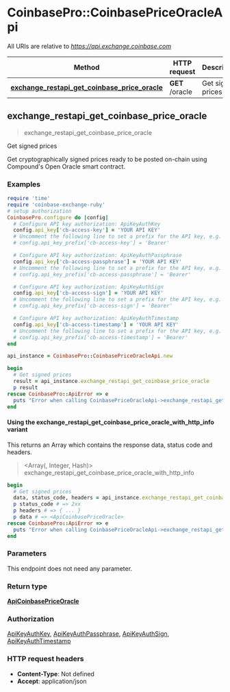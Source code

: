 # CoinbasePro::CoinbasePriceOracleApi

All URIs are relative to *https://api.exchange.coinbase.com*

| Method | HTTP request | Description |
| ------ | ------------ | ----------- |
| [**exchange_restapi_get_coinbase_price_oracle**](CoinbasePriceOracleApi.md#exchange_restapi_get_coinbase_price_oracle) | **GET** /oracle | Get signed prices |


## exchange_restapi_get_coinbase_price_oracle

> <ApiCoinbasePriceOracle> exchange_restapi_get_coinbase_price_oracle

Get signed prices

Get cryptographically signed prices ready to be posted on-chain using Compound's Open Oracle smart contract.

### Examples

```ruby
require 'time'
require 'coinbase-exchange-ruby'
# setup authorization
CoinbasePro.configure do |config|
  # Configure API key authorization: ApiKeyAuthKey
  config.api_key['cb-access-key'] = 'YOUR API KEY'
  # Uncomment the following line to set a prefix for the API key, e.g. 'Bearer' (defaults to nil)
  # config.api_key_prefix['cb-access-key'] = 'Bearer'

  # Configure API key authorization: ApiKeyAuthPassphrase
  config.api_key['cb-access-passphrase'] = 'YOUR API KEY'
  # Uncomment the following line to set a prefix for the API key, e.g. 'Bearer' (defaults to nil)
  # config.api_key_prefix['cb-access-passphrase'] = 'Bearer'

  # Configure API key authorization: ApiKeyAuthSign
  config.api_key['cb-access-sign'] = 'YOUR API KEY'
  # Uncomment the following line to set a prefix for the API key, e.g. 'Bearer' (defaults to nil)
  # config.api_key_prefix['cb-access-sign'] = 'Bearer'

  # Configure API key authorization: ApiKeyAuthTimestamp
  config.api_key['cb-access-timestamp'] = 'YOUR API KEY'
  # Uncomment the following line to set a prefix for the API key, e.g. 'Bearer' (defaults to nil)
  # config.api_key_prefix['cb-access-timestamp'] = 'Bearer'
end

api_instance = CoinbasePro::CoinbasePriceOracleApi.new

begin
  # Get signed prices
  result = api_instance.exchange_restapi_get_coinbase_price_oracle
  p result
rescue CoinbasePro::ApiError => e
  puts "Error when calling CoinbasePriceOracleApi->exchange_restapi_get_coinbase_price_oracle: #{e}"
end
```

#### Using the exchange_restapi_get_coinbase_price_oracle_with_http_info variant

This returns an Array which contains the response data, status code and headers.

> <Array(<ApiCoinbasePriceOracle>, Integer, Hash)> exchange_restapi_get_coinbase_price_oracle_with_http_info

```ruby
begin
  # Get signed prices
  data, status_code, headers = api_instance.exchange_restapi_get_coinbase_price_oracle_with_http_info
  p status_code # => 2xx
  p headers # => { ... }
  p data # => <ApiCoinbasePriceOracle>
rescue CoinbasePro::ApiError => e
  puts "Error when calling CoinbasePriceOracleApi->exchange_restapi_get_coinbase_price_oracle_with_http_info: #{e}"
end
```

### Parameters

This endpoint does not need any parameter.

### Return type

[**ApiCoinbasePriceOracle**](ApiCoinbasePriceOracle.md)

### Authorization

[ApiKeyAuthKey](../README.md#ApiKeyAuthKey), [ApiKeyAuthPassphrase](../README.md#ApiKeyAuthPassphrase), [ApiKeyAuthSign](../README.md#ApiKeyAuthSign), [ApiKeyAuthTimestamp](../README.md#ApiKeyAuthTimestamp)

### HTTP request headers

- **Content-Type**: Not defined
- **Accept**: application/json

